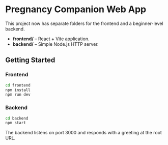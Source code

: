 # Pregnancy Companion Web App

This project now has separate folders for the frontend and a beginner-level backend.

- **frontend/** – React + Vite application.
- **backend/** – Simple Node.js HTTP server.

## Getting Started

### Frontend
```bash
cd frontend
npm install
npm run dev
```

### Backend
```bash
cd backend
npm start
```
The backend listens on port 3000 and responds with a greeting at the root URL.

